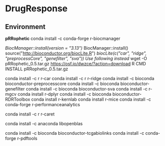 # DrugResponse

## Environment
**pRRophetic**
conda install -c conda-forge r-biocmanager

*BiocManager::install(version = "3.13")*
BiocManager::install()
source("http://bioconductor.org/biocLite.R")
*biocLite(c("car", "ridge", "preprocessCore", "genefilter", "sva")) Use following instead*
wget -O pRRophetic_0.5.tar.gz https://osf.io/dwzce/?action=download
R CMD INSTALL pRRophetic_0.5.tar.gz


conda install -c r r-car
conda install -c r r-ridge
conda install -c bioconda bioconductor-preprocesscore
conda install -c bioconda bioconductor-genefilter
conda install -c bioconda bioconductor-sva
conda install -c r-mgcv
conda install r-dplyr
conda install -c bioconda bioconductor-RDRToolbox
conda install r-kernlab
conda install r-mice
conda install -c conda-forge r-performanceanalytics

conda install -c r r-caret

conda install -c anaconda libopenblas

conda install -c bioconda bioconductor-tcgabiolinks
conda install -c conda-forge r-pdftools 
